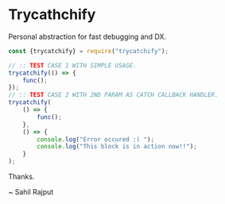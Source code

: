 # Trycathchify

Personal abstraction for fast debugging and DX.

```js
const {trycatchify} = require("trycatchify");

// :: TEST CASE 1 WITH SIMPLE USAGE.
trycatchify(() => {
	func();
});
// :: TEST CASE 2 WITH 2ND PARAM AS CATCH CALLBACK HANDLER.
trycatchify(
	() => {
		func();
	},
	() => {
		console.log("Error occured :( ");
		console.log("This block is in action now!!");
	}
);
```

Thanks.

~ Sahil Rajput
